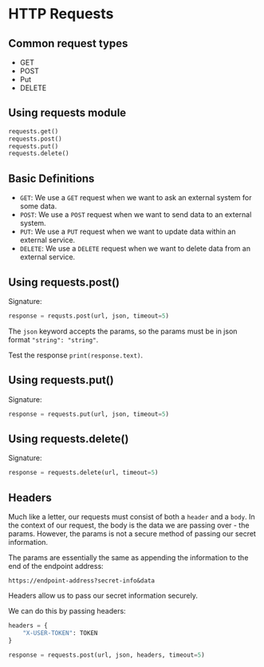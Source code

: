 # HTTP Requests

## Common request types

- GET
- POST
- Put
- DELETE

## Using requests module

```python
requests.get()
requests.post()
requests.put()
requests.delete()
```

## Basic Definitions

- `GET`: We use a `GET` request when we want to ask an external system for some data.
- `POST`: We use a `POST` request when we want to send data to an external system.
- `PUT`: We use a `PUT` request when we want to update data within an external service.
- `DELETE`: We use a `DELETE` request when we want to delete data from an external service.

## Using requests.post()

Signature:

```python
response = requsts.post(url, json, timeout=5)
```

The `json` keyword accepts the params, so the params must be in json format `"string": "string"`.

Test the response `print(response.text)`.

## Using requests.put()

Signature:

```python
response = requests.put(url, json, timeout=5)
```

## Using requests.delete()

Signature:

```python
response = requests.delete(url, timeout=5)
```

## Headers

Much like a letter, our requests must consist of both a `header` and a `body`. In the context of our
request, the body is the data we are passing over - the params. However, the params is not a secure
method of passing our secret information.

The params are essentially the same as appending the information to the end of the endpoint address:

```text
https://endpoint-address?secret-info&data
```

Headers allow us to pass our secret information securely.

We can do this by passing headers:

```python
headers = {
    "X-USER-TOKEN": TOKEN
}

response = requests.post(url, json, headers, timeout=5)
```

